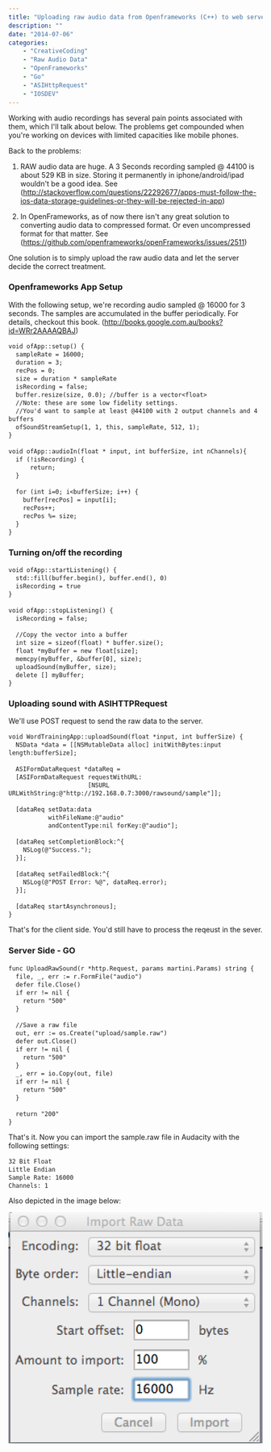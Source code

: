 ```yaml
---
title: "Uploading raw audio data from Openframeworks (C++) to web server (GO) - #IOSDEV"
description: ""
date: "2014-07-06"
categories:
    - "CreativeCoding"
    - "Raw Audio Data"
    - "OpenFrameworks"
    - "Go"
    - "ASIHttpRequest"
    - "IOSDEV"
---
```

Working with audio recordings has several pain points associated with them, which I'll talk about below. The problems get compounded when you're working on devices with limited capacities like mobile phones.

Back to the problems:

1. RAW audio data are huge. A 3 Seconds recording sampled @ 44100 is about 529 KB in size. Storing it permanently in iphone/android/ipad wouldn't be a good idea. See (http://stackoverflow.com/questions/22292677/apps-must-follow-the-ios-data-storage-guidelines-or-they-will-be-rejected-in-app)

2. In OpenFrameworks, as of now there isn't any great solution to converting audio data to compressed format. Or even uncompressed format for that matter. See (https://github.com/openframeworks/openFrameworks/issues/2511)

One solution is to simply upload the raw audio data and let the server decide the correct treatment.

### Openframeworks App Setup ###
With the following setup, we're recording audio sampled @ 16000 for 3 seconds. The samples are accumulated in the buffer periodically. For details, checkout this book. (http://books.google.com.au/books?id=WRr2AAAAQBAJ)

```
void ofApp::setup() {
  sampleRate = 16000;
  duration = 3;
  recPos = 0;
  size = duration * sampleRate
  isRecording = false;
  buffer.resize(size, 0.0); //buffer is a vector<float>
  //Note: these are some low fidelity settings.
  //You'd want to sample at least @44100 with 2 output channels and 4 buffers
  ofSoundStreamSetup(1, 1, this, sampleRate, 512, 1);
}

void ofApp::audioIn(float * input, int bufferSize, int nChannels){
  if (!isRecording) {
      return;
  }

  for (int i=0; i<bufferSize; i++) {
    buffer[recPos] = input[i];
    recPos++;
    recPos %= size;
  }
}
```

### Turning on/off the recording ###

```
void ofApp::startListening() {
  std::fill(buffer.begin(), buffer.end(), 0)
  isRecording = true
}

void ofApp::stopListening() {
  isRecording = false;

  //Copy the vector into a buffer
  int size = sizeof(float) * buffer.size();
  float *myBuffer = new float[size];
  memcpy(myBuffer, &buffer[0], size);
  uploadSound(myBuffer, size);
  delete [] myBuffer;
}
```

### Uploading sound with ASIHTTPRequest ###
We'll use POST request to send the raw data to the server.

```
void WordTrainingApp::uploadSound(float *input, int bufferSize) {
  NSData *data = [[NSMutableData alloc] initWithBytes:input length:bufferSize];

  ASIFormDataRequest *dataReq =
  [ASIFormDataRequest requestWithURL:
                      [NSURL URLWithString:@"http://192.168.0.7:3000/rawsound/sample"]];

  [dataReq setData:data
           withFileName:@"audio"
           andContentType:nil forKey:@"audio"];

  [dataReq setCompletionBlock:^{
    NSLog(@"Success.");
  }];

  [dataReq setFailedBlock:^{
    NSLog(@"POST Error: %@", dataReq.error);
  }];

  [dataReq startAsynchronous];
}
```
That's for the client side. You'd still have to process the reqeust in the sever.

### Server Side - GO ###

```
func UploadRawSound(r *http.Request, params martini.Params) string {
  file, _, err := r.FormFile("audio")
  defer file.Close()
  if err != nil {
    return "500"
  }

  //Save a raw file
  out, err := os.Create("upload/sample.raw")
  defer out.Close()
  if err != nil {
    return "500"
  }
  _, err = io.Copy(out, file)
  if err != nil {
    return "500"
  }

  return "200"
}

```
That's it. Now you can import the sample.raw file in Audacity with the following settings:

```
32 Bit Float
Little Endian
Sample Rate: 16000
Channels: 1
```
Also depicted in the image below:

![](images/audacitysettings.png)
